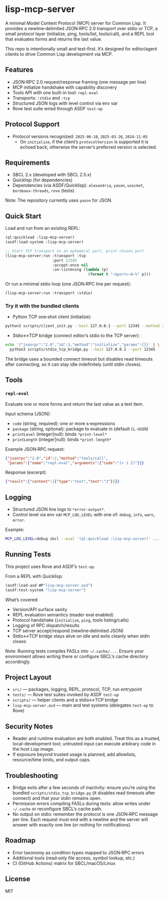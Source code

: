 # lisp-mcp-server

A minimal Model Context Protocol (MCP) server for Common Lisp. It provides a
newline‑delimited JSON‑RPC 2.0 transport over stdio or TCP, a small protocol
layer (initialize, ping, tools/list, tools/call), and a REPL tool that evaluates
forms and returns the last value.

This repo is intentionally small and test-first. It’s designed for editor/agent
clients to drive Common Lisp development via MCP.

## Features
- JSON‑RPC 2.0 request/response framing (one message per line)
- MCP initialize handshake with capability discovery
- Tools API with one built-in tool: `repl-eval`
- Transports: `:stdio` and `:tcp`
- Structured JSON logs with level control via env var
- Rove test suite wired through ASDF `test-op`

## Protocol Support
- Protocol versions recognized: `2025-06-18`, `2025-03-26`, `2024-11-05`
  - On `initialize`, if the client’s `protocolVersion` is supported it is echoed
    back; otherwise the server’s preferred version is selected.

## Requirements
- SBCL 2.x (developed with SBCL 2.5.x)
- Quicklisp (for dependencies)
- Dependencies (via ASDF/Quicklisp): `alexandria`, `yason`, `usocket`, `bordeaux-threads`, `rove` (tests)

Note: The repository currently uses `yason` for JSON.

## Quick Start
Load and run from an existing REPL:

```lisp
(ql:quickload :lisp-mcp-server)
(asdf:load-system :lisp-mcp-server)

;; Start TCP transport on an ephemeral port, print chosen port
(lisp-mcp-server:run :transport :tcp
                     :port 12345
                     :accept-once nil
                     :on-listening (lambda (p)
                                     (format t "~&port=~A~%" p)))
```

Or run a minimal stdio loop (one JSON‑RPC line per request):

```lisp
(lisp-mcp-server:run :transport :stdio)
```

### Try it with the bundled clients
- Python TCP one‑shot client (initialize):

```bash
python3 scripts/client_init.py --host 127.0.0.1 --port 12345 --method initialize --id 1
```

- Stdio↔TCP bridge (connect editor’s stdio to the TCP server):

```bash
echo '{"jsonrpc":"2.0","id":1,"method":"initialize","params":{}}' | \
  python3 scripts/stdio_tcp_bridge.py --host 127.0.0.1 --port 12345
```

The bridge uses a bounded connect timeout but disables read timeouts after
connecting, so it can stay idle indefinitely (until stdin closes).

## Tools
### `repl-eval`
Evaluate one or more forms and return the last value as a text item.

Input schema (JSON):
- `code` (string, required): one or more s‑expressions
- `package` (string, optional): package to evaluate in (default `CL-USER`)
- `printLevel` (integer|null): binds `*print-level*`
- `printLength` (integer|null): binds `*print-length*`

Example JSON‑RPC request:

```json
{"jsonrpc":"2.0","id":2,"method":"tools/call",
 "params":{"name":"repl-eval","arguments":{"code":"(+ 1 2)"}}}
```

Response (excerpt):

```json
{"result":{"content":[{"type":"text","text":"3"}]}}
```

## Logging
- Structured JSON line logs to `*error-output*`.
- Control level via env var `MCP_LOG_LEVEL` with one of: `debug`, `info`, `warn`, `error`.

Example:

```bash
MCP_LOG_LEVEL=debug sbcl --eval '(ql:quickload :lisp-mcp-server)' ...
```

## Running Tests
This project uses Rove and ASDF’s `test-op`.

From a REPL with Quicklisp:

```lisp
(asdf:load-asd #P"lisp-mcp-server.asd")
(asdf:test-system "lisp-mcp-server")
```

What’s covered:
- Version/API surface sanity
- REPL evaluation semantics (reader eval enabled)
- Protocol handshake (`initialize`, `ping`, tools listing/calls)
- Logging of RPC dispatch/results
- TCP server accept/respond (newline‑delimited JSON)
- Stdio↔TCP bridge stays alive on idle and exits cleanly when stdin closes

Note: Running tests compiles FASLs into `~/.cache/...`. Ensure your environment
allows writing there or configure SBCL’s cache directory accordingly.

## Project Layout
- `src/` — packages, logging, REPL, protocol, TCP, run entrypoint
- `tests/` — Rove test suites invoked by ASDF `test-op`
- `scripts/` — helper clients and a stdio↔TCP bridge
- `lisp-mcp-server.asd` — main and test systems (delegates `test-op` to Rove)

## Security Notes
- Reader and runtime evaluation are both enabled. Treat this as a trusted,
  local-development tool; untrusted input can execute arbitrary code in the
  host Lisp image.
- If exposure beyond trusted usage is planned, add allowlists, resource/time
  limits, and output caps.

## Troubleshooting
- Bridge exits after a few seconds of inactivity: ensure you’re using the
  bundled `scripts/stdio_tcp_bridge.py` (it disables read timeouts after
  connect) and that your stdin remains open.
- Permission errors compiling FASLs during tests: allow writes under `~/.cache`
  or reconfigure SBCL’s cache path.
- No output on stdio: remember the protocol is one JSON‑RPC message per line.
  Each request must end with a newline and the server will answer with exactly
  one line (or nothing for notifications).

## Roadmap
- Error taxonomy as condition types mapped to JSON‑RPC errors
- Additional tools (read‑only file access, symbol lookup, etc.)
- CI (GitHub Actions) matrix for SBCL/macOS/Linux

## License
MIT

